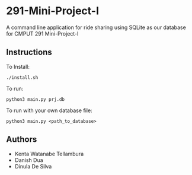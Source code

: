 # 291-Mini-Project-I
A command line application for ride sharing using SQLite as our database for CMPUT 291 Mini-Project-I

## Instructions
To Install:
```
./install.sh
```

To run:
```
python3 main.py prj.db
```

To run with your own database file:
```
python3 main.py <path_to_database>
```

## Authors
* Kenta Watanabe Tellambura
* Danish Dua
* Dinula De Silva

